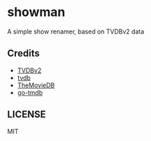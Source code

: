 # showman

A simple show renamer, based on TVDBv2 data

## Credits

-   [TVDBv2](https://api.thetvdb.com/swagger)
-   [tvdb](https://github.com/pioz/tvdb)
-   [TheMovieDB](https://developers.themoviedb.org/3/getting-started/introduction)
-   [go-tmdb](https://github.com/ryanbradynd05/go-tmdb/)

## LICENSE

MIT
